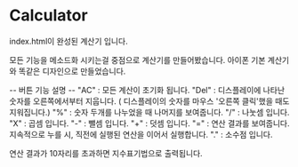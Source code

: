 ﻿# Calculator

index.html이 완성된 계산기 입니다.

모든 기능을 메소드화 시키는걸 중점으로 계산기를 만들어봤습니다.
아이폰 기본 계산기와 똑같은 디자인으로 만들었습니다.

-- 버튼 기능 설명 --
"AC"      : 모든 계산이 초기화 됩니다.
"Del"     : 디스플레이에 나타난 숫자를 오른쪽에서부터 지웁니다. ( 디스플레이의 숫자를 마우스 '오른쪽 클릭'했을 때도 지워집니다.)
"%"       : 숫자 두개를 나누었을 때 나머지를 보여줍니다.
"/"       : 나눗셈 입니다.
"X"       : 곱셈 입니다.
"-"       : 뺄셈 입니다.
"+"       : 덧셈 입니다.
"="       : 연산 결과를 보여줍니다. 지속적으로 누를 시, 직전에 실행된 연산을 이어서 실행합니다.
"."       : 소수점 입니다.

연산 결과가 10자리를 초과하면 지수표기법으로 출력됩니다.
